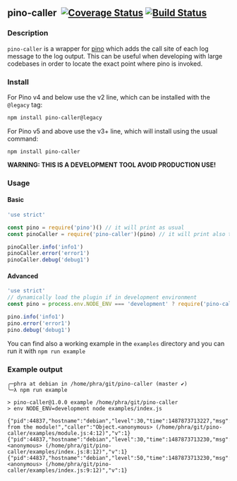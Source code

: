 ## pino-caller&nbsp;&nbsp;[![Coverage Status](https://coveralls.io/repos/github/pinojs/pino-caller/badge.svg?branch=master)](https://coveralls.io/github/pinojs/pino-caller?branch=master)&nbsp;[![Build Status](https://travis-ci.org/pinojs/pino-caller.svg?branch=master)](https://travis-ci.org/pinojs/pino-caller)

### Description
`pino-caller` is a wrapper for [pino](https://github.com/pinojs/pino) which adds the call site of each log message to the log output.
This can be useful when developing with large codebases in order to locate the exact point where pino is invoked.

### Install

For Pino v4 and below use the v2 line, which can be installed with the `@legacy` tag:

```sh
npm install pino-caller@legacy
``` 

For Pino v5 and above use the v3+ line, which will install using the usual command:

```
npm install pino-caller
```

**WARNING: THIS IS A DEVELOPMENT TOOL AVOID PRODUCTION USE!**

### Usage

#### Basic
```js
'use strict'

const pino = require('pino')() // it will print as usual
const pinoCaller = require('pino-caller')(pino) // it will print also the calling site

pinoCaller.info('info1')
pinoCaller.error('error1')
pinoCaller.debug('debug1')
```

#### Advanced
```js
'use strict'
// dynamically load the plugin if in development environment
const pino = process.env.NODE_ENV === 'development' ? require('pino-caller')(require('pino')()) : require('pino')()

pino.info('info1')
pino.error('error1')
pino.debug('debug1')
```

You can find also a working example in the `examples` directory and you can run it with `npm run example`

### Example output

```
╭─phra at debian in /home/phra/git/pino-caller (master ✔)
╰─λ npm run example

> pino-caller@1.0.0 example /home/phra/git/pino-caller
> env NODE_ENV=development node examples/index.js

{"pid":44837,"hostname":"debian","level":30,"time":1487873713227,"msg":"hello from the module!","caller":"Object.<anonymous> (/home/phra/git/pino-caller/examples/module.js:4:12)","v":1}
{"pid":44837,"hostname":"debian","level":30,"time":1487873713230,"msg":"info1","caller":"Object.<anonymous> (/home/phra/git/pino-caller/examples/index.js:8:12)","v":1}
{"pid":44837,"hostname":"debian","level":50,"time":1487873713230,"msg":"error1","caller":"Object.<anonymous> (/home/phra/git/pino-caller/examples/index.js:9:12)","v":1}
```
